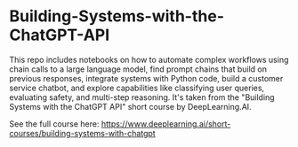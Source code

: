 # Building-Systems-with-the-ChatGPT-API
This repo includes notebooks on how to automate complex workflows using chain calls to a large language model, find prompt chains that build on previous responses, integrate systems with Python code, build a customer service chatbot, and explore capabilities like classifying user queries, evaluating safety, and multi-step reasoning. It's taken from the "Building Systems with the ChatGPT API" short course by DeepLearning.AI.

See the full course here: https://www.deeplearning.ai/short-courses/building-systems-with-chatgpt

